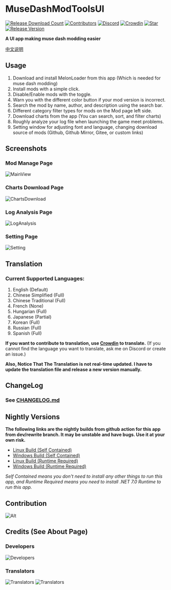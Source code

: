 # MuseDashModToolsUI

[![Release Download Count](https://img.shields.io/github/downloads/MDModsDev/MuseDashModToolsUI/total)](https://github.com/MDModsDev/MuseDashModToolsUI/releases)
[![Contributors](https://img.shields.io/github/contributors/MDModsDev/MuseDashModToolsUI)](https://github.com/MDModsDev/MuseDashModToolsUI/graphs/contributors)
[![Discord](https://img.shields.io/discord/812100927468470273)](https://discord.gg/mdmc)
[![Crowdin](https://badges.crowdin.net/musedashmodtools/localized.svg)](https://crowdin.com/project/musedashmodtools)
[![Star](https://img.shields.io/github/stars/MDModsDev/MuseDashModToolsUI)](https://github.com/MDModsDev/MuseDashModToolsUI/stargazers)
[![Release Version](https://img.shields.io/github/v/release/MDModsDev/MuseDashModToolsUI)](https://github.com/MDModsDev/MuseDashModToolsUI/releases/latest)

**A UI app making muse dash modding easier**

[中文说明](https://www.bilibili.com/read/cv22748380)

## Usage
1. Download and install MelonLoader from this app (Which is needed for muse dash modding)
2. Install mods with a simple click.
3. Disable/Enable mods with the toggle.
4. Warn you with the different color button if your mod version is incorrect.
5. Search the mod by name, author, and description using the search bar.
6. Different category filter types for mods on the Mod page left side.
7. Download charts from the app (You can search, sort, and filter charts)
8. Roughly analyze your log file when launching the game meet problems.
9. Setting window for adjusting font and language, changing download source of mods (Github, Github Mirror, Gitee, or custom links)


## Screenshots

### Mod Manage Page
![MainView](Intro/MainView.png)

### Charts Download Page
![ChartsDownload](Intro/Charts.png)

### Log Analysis Page
![LogAnalysis](Intro/Analysis.png)

### Setting Page
![Setting](Intro/Setting.png)


## Translation

### Current Supported Languages:

1. English (Default)
2. Chinese Simplified (Full)
3. Chinese Traditional (Full)
4. French (None)
5. Hungarian (Full)
6. Japanese (Partial)
7. Korean (Full)
8. Russian (Full)
9. Spanish (Full)

**If you want to contribute to translation, use [Crowdin](https://crowdin.com/project/musedashmodtools) to translate.** (If you cannot find the language you want to translate, ask me on Discord or create an issue.)

**Also, Notice That The Translation is not real-time updated. I have to update the translation file and release a new version manually.**

## ChangeLog
### See [CHANGELOG.md](CHANGELOG.md)

## Nightly Versions
**The following links are the nightly builds from github action for this app from dev/rewrite branch. It may be unstable and have bugs. Use it at your own risk.**

* [Linux Build (Self Contained)](https://nightly.link/MDModsDev/MuseDashModToolsUI/workflows/build/dev%2Frewrite/MuseDashModToolsUI-Release-Linux-net7.0-x64-self-contained.zip)
* [Windows Build (Self Contained)](https://nightly.link/MDModsDev/MuseDashModToolsUI/workflows/build/dev%2Frewrite/MuseDashModToolsUI-Release-Windows-net7.0-x64-self-contained.zip)
* [Linux Build (Runtime Required)](https://nightly.link/MDModsDev/MuseDashModToolsUI/workflows/build/dev%2Frewrite/MuseDashModToolsUI-Release-Linux-net7.0-x64-runtime-required.zip)
* [Windows Build (Runtime Required)](https://nightly.link/MDModsDev/MuseDashModToolsUI/workflows/build/dev%2Frewrite/MuseDashModToolsUI-Release-Windows-net7.0-x64-runtime-required.zip)

*Self Contained means you don't need to install any other things to run this app, and Runtime Required means you need to install .NET 7.0 Runtime to run this app.*


## Contribution
![Alt](https://repobeats.axiom.co/api/embed/383f9213373d55530c04c5bdec49e842cd5e17d7.svg)

## Credits (See About Page)
### Developers
![Developers](Intro/Developers.png)

### Translators
![Translators](Intro/Translator1.png)
![Translators](Intro/Translator2.png)